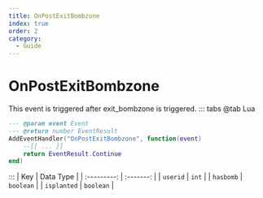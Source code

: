 ```yaml
---
title: OnPostExitBombzone
index: true
order: 2
category:
  - Guide
---
```


# OnPostExitBombzone
This event is triggered after exit_bombzone is triggered.
::: tabs
@tab Lua
```lua
--- @param event Event
--- @return number EventResult
AddEventHandler("OnPostExitBombzone", function(event)
    --[[ ... ]]
    return EventResult.Continue
end)
```

:::
|     Key     | Data Type |
| :---------: | :-------: |
|   `userid`  |   `int`   |
|  `hasbomb`  | `boolean` |
| `isplanted` | `boolean` |